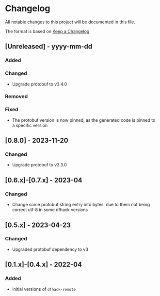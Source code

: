 # Changelog

All notable changes to this project will be documented in this file.

The format is based on [Keep a Changelog](https://keepachangelog.com/en/1.1.0/)

## [Unreleased] - yyyy-mm-dd

### Added

### Changed

- Upgrade protobuf to v3.4.0

### Removed

### Fixed

- The protobuf version is now pinned, as the generated code is pinned to a specific version

## [0.8.0] - 2023-11-20

### Changed

- Upgrade protobuf to v3.3.0

## [0.6.x]-[0.7.x] - 2023-04

### Changed

- Change some protobuf string entry into bytes, due to them not being correct utf-8 in some dfhack versions

## [0.5.x] - 2023-04-23

### Changed

- Upgraded protobuf dependency to v3

## [0.1.x]-[0.4.x] - 2022-04

### Added

- Initial versions of `dfhack-remote`
